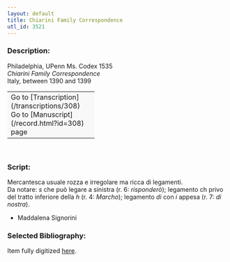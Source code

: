 ```yaml
---
layout: default
title: Chiarini Family Correspondence
utl_id: 3521
---
```


### Description:

Philadelphia, UPenn Ms. Codex 1535<br>
_Chiarini Family Correspondence_<br>
Italy, between 1390 and 1399

<table border="0.5" cellpadding="1" cellspacing="1" style="width: 200px; background-color:#F8F8F8;"><tbody><tr><td>Go to [Transcription](/transcriptions/308)<br>
Go to [Manuscript](/record.html?id=308) page</td></tr></tbody></table> 

### Script:

Mercantesca usuale rozza e irregolare ma ricca di legamenti.<br>
Da notare: _s_ che può legare a sinistra (r. 6: _risponderò_); legamento ch privo del tratto inferiore della _h_ (r. 4: _Marcho_); legamento _di_ con _i_ appesa (r. 7: _di nostra_).<br>
- Maddalena Signorini

### Selected Bibliography:

Item fully digitized [here](http://hdl.library.upenn.edu/1017/d/medren/9944993353503681).

